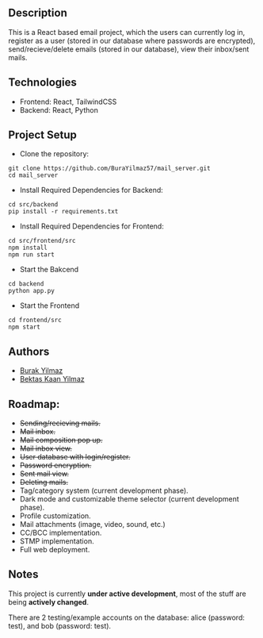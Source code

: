 ## Description
This is a React based email project, which the users can currently log in, register as a user (stored in our database where passwords are encrypted), send/recieve/delete emails (stored in our database), view their inbox/sent mails.

## Technologies
- Frontend: React, TailwindCSS
- Backend: React, Python


## Project Setup

- Clone the repository:
```
git clone https://github.com/BuraYilmaz57/mail_server.git
cd mail_server
```

- Install Required Dependencies for Backend:
```
cd src/backend
pip install -r requirements.txt
```

- Install Required Dependencies for Frontend:
```
cd src/frontend/src
npm install
npm run start
```

- Start the Bakcend
```
cd backend
python app.py
```

- Start the Frontend
```
cd frontend/src
npm start
```

## Authors
- [Burak Yilmaz](https://github.com/BuraYilmaz57)
- [Bektas Kaan Yilmaz](https://github.com/ybektaskaan)

## Roadmap:
- ~~Sending/recieving mails.~~
- ~~Mail inbox.~~
- ~~Mail composition pop up.~~
- ~~Mail inbox view.~~
- ~~User database with login/register.~~
- ~~Password encryption.~~
- ~~Sent mail view.~~
- ~~Deleting mails.~~
- Tag/category system (current development phase).
- Dark mode and customizable theme selector (current development phase).
- Profile customization.
- Mail attachments (image, video, sound, etc.)
- CC/BCC implementation.
- STMP implementation.
- Full web deployment.


## Notes
This project is currently **under active development**, most of the stuff are being **actively changed**.

There are 2 testing/example accounts on the database: alice (password: test), and bob (password: test).
